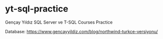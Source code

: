 # yt-sql-practice
Gençay Yıldız SQL Server ve T-SQL Courses Practice


Database: https://www.gencayyildiz.com/blog/northwind-turkce-versiyonu/
